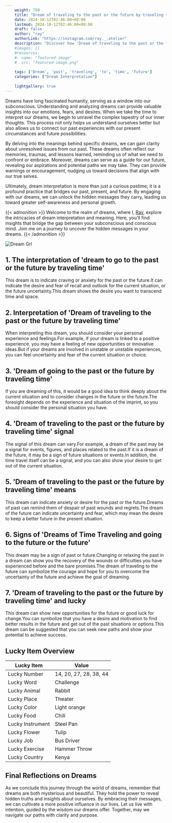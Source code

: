 ```yaml
---
    weight: 758
    title: "Dream of traveling to the past or the future by traveling time"  # Assuming 'title' column exists
    date: 2024-10-12T02:46:00+08:00
    lastmod: 2024-10-12T02:46:00+08:00
    draft: false
    author: "ray"
    authorLink: "https://instagram.com/ray._.atelier"
    description: "Discover how 'Dream of traveling to the past or the future by traveling time' can interpret your future and uncover its significant meanings in your life."
    #images: []
    #resources:
    #- name: "featured-image"
    #  src: "featured-image.png"
    
    tags: ['Dream', 'past', 'traveling', 'to', 'time', 'future']
    categories: ["Dream Interpretation"]
    
    lightgallery: true
---
```

    
Dreams have long fascinated humanity, serving as a window into our subconscious. Understanding and analyzing dreams can provide valuable insights into our emotions, fears, and desires. When we take the time to interpret our dreams, we begin to unravel the complex tapestry of our inner thoughts. This process not only helps us understand ourselves better but also allows us to connect our past experiences with our present circumstances and future possibilities.

By delving into the meanings behind specific dreams, we can gain clarity about unresolved issues from our past. These dreams often reflect our memories, traumas, and lessons learned, reminding us of what we need to confront or embrace. Moreover, dreams can serve as a guide for our future, revealing our aspirations and potential paths we may take. They can provide warnings or encouragement, nudging us toward decisions that align with our true selves.

Ultimately, dream interpretation is more than just a curious pastime; it is a profound practice that bridges our past, present, and future. By engaging with our dreams, we can unlock the hidden messages they carry, leading us toward greater self-awareness and personal growth.

{{< admonition >}}
Welcome to the realm of dreams, where I, [Ray](https://instagram.com/ray._.atelier), explore the intricacies of dream interpretation and meaning. Here, you’ll find insights that bridge the gap between your subconscious and conscious mind. Join me on a journey to uncover the hidden messages in your dreams.
{{< /admonition >}}

![Dream Grl](https://cdn.pixabay.com/photo/2017/11/02/03/35/gothic-2910057_1280.jpg "Dream Grl")

## 1. The interpretation of 'dream to go to the past or the future by traveling time'
This dream is to indicate craving or anxiety for the past or the future.It can indicate the desire and fear of recall and outlook for the current situation, or the future uncertainty.This dream shows the desire you want to transcend time and space.

## 2. Interpretation of 'Dream of traveling to the past or the future by traveling time'
When interpreting this dream, you should consider your personal experience and feelings.For example, if your dream is linked to a positive experience, you may have a feeling of new opportunities or innovative ideas.But if your dreams are involved in unstable or unstable experiences, you can feel uncertainty and fear of the current situation or choice.

## 3. 'Dream of going to the past or the future by traveling time'
If you are dreaming of this, it would be a good idea to think deeply about the current situation and to consider changes in the future or the future.The foresight depends on the experience and situation of the imprint, so you should consider the personal situation you have.

## 4. 'Dream of traveling to the past or the future by traveling time' signal
The signal of this dream can vary.For example, a dream of the past may be a signal for events, figures, and places related to the past.If it is a dream of the future, it may be a sign of future situations or events.In addition, the time travel itself can be a signal, and you can also show your desire to get out of the current situation.

## 5. 'Dream of traveling to the past or the future by traveling time' means
This dream can indicate anxiety or desire for the past or the future.Dreams of past can remind them of despair of past wounds and regrets.The dream of the future can indicate uncertainty and fear, which may mean the desire to keep a better future in the present situation.

## 6. Signs of 'Dreams of Time Traveling and going to the future or the future'
This dream may be a sign of past or future.Changing or relaxing the past in a dream can show you the recovery of the wounds or difficulties you have experienced before and the bare promises.The dream of traveling to the future can symbolize the courage and hope for you to overcome the uncertainty of the future and achieve the goal of dreaming.

## 7. 'Dream of traveling to the past or the future by traveling time' and lucky
This dream can show new opportunities for the future or good luck for change.You can symbolize that you have a desire and motivation to find better results in the future and get out of the past situations or options.This dream can be suggested that you can seek new paths and show your potential to achieve success.

## Lucky Item Overview
| Lucky Item          | Value              |
|---------------|--------------------|
| Lucky Number        | 14, 20, 27, 28, 38, 44  |
| Lucky Word          | Challenge |
| Lucky Animal        | Rabbit |
| Lucky Place         | Theater     |
| Lucky Color         | Light orange     |
| Lucky Food          | Chili      |
| Lucky Instrument    | Steel Pan |
| Lucky Flower        | Tulip    |
| Lucky Job           | Bus Driver       |
| Lucky Exercise      | Hammer Throw  |
| Lucky Country       | Kenya    |


##  Final Reflections on Dreams

As we conclude this journey through the world of dreams, remember that dreams are both mysterious and beautiful. They hold the power to reveal hidden truths and insights about ourselves. By embracing their messages, we can cultivate a more positive influence in our lives. Let us live with intention, guided by the wisdom our dreams offer. Together, may we navigate our paths with clarity and purpose.
